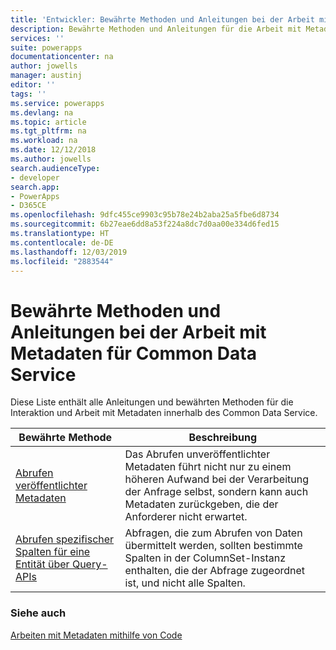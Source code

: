 ```yaml
---
title: 'Entwickler: Bewährte Methoden und Anleitungen bei der Arbeit mit Metadaten für Common Data Service | Microsoft-Dokumentation'
description: Bewährte Methoden und Anleitungen für die Arbeit mit Metadaten für Entwickler des Common Data Service in Power Apps.
services: ''
suite: powerapps
documentationcenter: na
author: jowells
manager: austinj
editor: ''
tags: ''
ms.service: powerapps
ms.devlang: na
ms.topic: article
ms.tgt_pltfrm: na
ms.workload: na
ms.date: 12/12/2018
ms.author: jowells
search.audienceType:
- developer
search.app:
- PowerApps
- D365CE
ms.openlocfilehash: 9dfc455ce9903c95b78e24b2aba25a5fbe6d8734
ms.sourcegitcommit: 6b27eae6dd8a53f224a8dc7d0aa00e334d6fed15
ms.translationtype: HT
ms.contentlocale: de-DE
ms.lasthandoff: 12/03/2019
ms.locfileid: "2883544"
---
```

# <a name="best-practices-and-guidance-while-working-with-metadata-for-the-common-data-service"></a>Bewährte Methoden und Anleitungen bei der Arbeit mit Metadaten für Common Data Service

Diese Liste enthält alle Anleitungen und bewährten Methoden für die Interaktion und Arbeit mit Metadaten innerhalb des Common Data Service.


|Bewährte Methode  |Beschreibung  |
|---------|---------|
|[Abrufen veröffentlichter Metadaten](retrieve-published-metadata.md)     |Das Abrufen unveröffentlichter Metadaten führt nicht nur zu einem höheren Aufwand bei der Verarbeitung der Anfrage selbst, sondern kann auch Metadaten zurückgeben, die der Anforderer nicht erwartet.         |
|[Abrufen spezifischer Spalten für eine Entität über Query-APIs](retrieve-specific-columns-entity-via-query-apis.md)     |Abfragen, die zum Abrufen von Daten übermittelt werden, sollten bestimmte Spalten in der ColumnSet-Instanz enthalten, die der Abfrage zugeordnet ist, und nicht alle Spalten.         |

### <a name="see-also"></a>Siehe auch
[Arbeiten mit Metadaten mithilfe von Code](../../metadata-services.md)<br />